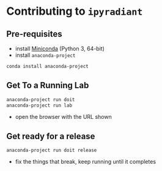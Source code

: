 # Contributing to `ipyradiant`

## Pre-requisites

- install [Miniconda](https://docs.conda.io/en/latest/miniconda.html) (Python 3, 64-bit)
- install `anaconda-project`

```bash
conda install anaconda-project
```

## Get To a Running Lab

```bash
anaconda-project run doit
anaconda-project run lab
```

- open the browser with the URL shown

## Get ready for a release

```
anaconda-project run doit release
```

- fix the things that break, keep running until it completes
